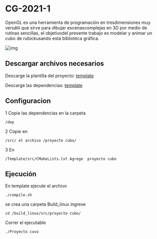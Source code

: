 # CG-2021-1
OpenGL  es  una  herramienta  de  programación  en  tresdimensiones  muy  versátil  que  sirve  para  dibujar  escenascomplejas en 3D por medio de rutinas sencillas, el objetivodel presente trabajo es modelar y animar un cubo de rubickusando esta biblioteca gráfica.

![img](https://miro.medium.com/max/512/1*w51Rl6Z6jXHJmeEiLDd_6g.gif)

## Descargar archivos necesarios
Descarge la plantilla del proyecto: [template](https://drive.google.com/file/d/1-W0tDZNqMVVIiGtRHJJ0P5GnpYgCrpmu/view?usp=sharing)

Descarge las dependencias: [template](https://drive.google.com/file/d/1PBEIEmxCqA5Hj8N9i2VoOehuCbmOV7PW/view?usp=sharing)

## Configuracion 
1 Copie las dependencias en la carpeta
~~~
/dep
~~~
2 Copie en
~~~
/src/ el archivo /proyecto cubo/
~~~
3 En
~~~
/Template/src/CMakeLists.txt Agrege  proyecto cubo
~~~
## Ejecución
En template ejecute el archivo
~~~
./compile.sh
~~~
se crea una carpeta Build_linux  ingrese
~~~
cd /build_linux/src/proyecto cubo/
~~~
Correr el ejecutable
~~~
./Proyecto cuvo
~~~
